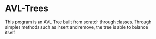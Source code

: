 # AVL-Trees
This program is an AVL Tree built from scratch through classes. Through simples methods such as insert and remove, the tree is able to balance itself
